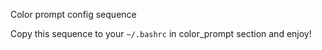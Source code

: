 Color prompt config sequence

Copy this sequence to your ```~/.bashrc``` in color_prompt section and enjoy! 
